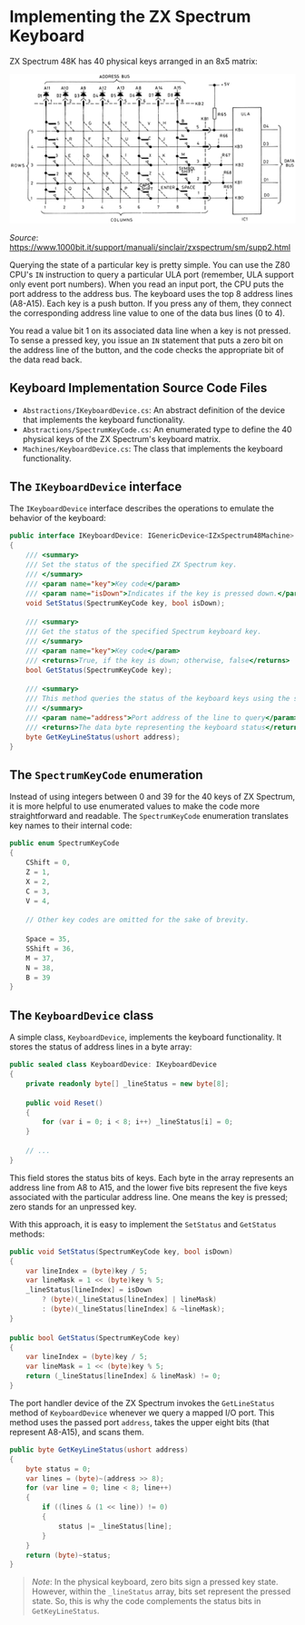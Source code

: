 # Implementing the ZX Spectrum Keyboard

ZX Spectrum 48K has 40 physical keys arranged in an 8x5 matrix:

![Keyboard matrix](../figures/keyboard-matrix.png)

*Source*: https://www.1000bit.it/support/manuali/sinclair/zxspectrum/sm/supp2.html

Querying the state of a particular key is pretty simple. You can use the Z80 CPU's `IN` instruction to query a particular ULA port (remember, ULA support only event port numbers). When you read an input port, the CPU puts the port address to the address bus. The keyboard uses the top 8 address lines (A8-A15). Each key is a push button. If you press any of them, they connect the corresponding address line value to one of the data bus lines (0 to 4).

You read a value bit 1 on its associated data line when a key is not pressed. To sense a pressed key, you issue an `IN` statement that puts a zero bit on the address line of the button, and the code checks the appropriate bit of the data read back.

## Keyboard Implementation Source Code Files

- `Abstractions/IKeyboardDevice.cs`: An abstract definition of the device that implements the keyboard functionality.
- `Abstractions/SpectrumKeyCode.cs`: An enumerated type to define the 40 physical keys of the ZX Spectrum's keyboard matrix.
- `Machines/KeyboardDevice.cs`: The class that implements the keyboard functionality.

## The `IKeyboardDevice` interface

The `IKeyboardDevice` interface describes the operations to emulate the behavior of the keyboard:

```csharp
public interface IKeyboardDevice: IGenericDevice<IZxSpectrum48Machine>
{
    /// <summary>
    /// Set the status of the specified ZX Spectrum key.
    /// </summary>
    /// <param name="key">Key code</param>
    /// <param name="isDown">Indicates if the key is pressed down.</param>
    void SetStatus(SpectrumKeyCode key, bool isDown);

    /// <summary>
    /// Get the status of the specified Spectrum keyboard key.
    /// </summary>
    /// <param name="key">Key code</param>
    /// <returns>True, if the key is down; otherwise, false</returns>
    bool GetStatus(SpectrumKeyCode key);

    /// <summary>
    /// This method queries the status of the keyboard keys using the specified port address.
    /// </summary>
    /// <param name="address">Port address of the line to query</param>
    /// <returns>The data byte representing the keyboard status</returns>
    byte GetKeyLineStatus(ushort address);
}
```

## The `SpectrumKeyCode` enumeration

Instead of using integers between 0 and 39 for the 40 keys of ZX Spectrum, it is more helpful to use enumerated values to make the code more straightforward and readable. The `SpectrumKeyCode` enumeration translates key names to their internal code:

```csharp
public enum SpectrumKeyCode
{
    CShift = 0,
    Z = 1,
    X = 2,
    C = 3,
    V = 4,

    // Other key codes are omitted for the sake of brevity.
 
    Space = 35,
    SShift = 36,
    M = 37,
    N = 38,
    B = 39
}
```

## The `KeyboardDevice` class

A simple class, `KeyboardDevice`, implements the keyboard functionality. It stores the status of address lines in a byte array:

```csharp
public sealed class KeyboardDevice: IKeyboardDevice
{
    private readonly byte[] _lineStatus = new byte[8];

    public void Reset()
    {
        for (var i = 0; i < 8; i++) _lineStatus[i] = 0;
    }

    // ...
}
```

This field stores the status bits of keys. Each byte in the array represents an address line from A8 to A15, and the lower five bits represent the five keys associated with the particular address line. One means the key is pressed; zero stands for an unpressed key.

With this approach, it is easy to implement the `SetStatus` and `GetStatus` methods:

```csharp
public void SetStatus(SpectrumKeyCode key, bool isDown)
{
    var lineIndex = (byte)key / 5;
    var lineMask = 1 << (byte)key % 5;
    _lineStatus[lineIndex] = isDown
        ? (byte)(_lineStatus[lineIndex] | lineMask)
        : (byte)(_lineStatus[lineIndex] & ~lineMask);
}

public bool GetStatus(SpectrumKeyCode key)
{
    var lineIndex = (byte)key / 5;
    var lineMask = 1 << (byte)key % 5;
    return (_lineStatus[lineIndex] & lineMask) != 0;
}
```

The port handler device of the ZX Spectrum invokes the `GetLineStatus` method of `KeyboardDevice` whenever we query a mapped I/O port. This method uses the passed port `address`, takes the upper eight bits (that represent A8-A15), and scans them.

```csharp
public byte GetKeyLineStatus(ushort address)
{
    byte status = 0;
    var lines = (byte)~(address >> 8);
    for (var line = 0; line < 8; line++)
    {
        if ((lines & (1 << line)) != 0)
        {
            status |= _lineStatus[line];
        }
    }
    return (byte)~status;
}
```

> *Note*: In the physical keyboard, zero bits sign a pressed key state. However, within the `_lineStatus` array, bits set represent the pressed state. So, this is why the code complements the status bits in `GetKeyLineStatus`.
